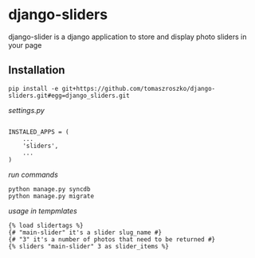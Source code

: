 django-sliders
==============

django-slider is a django application to store and display photo sliders in
your page


Installation
------------

``pip install -e git+https://github.com/tomaszroszko/django-sliders.git#egg=django_sliders.git``

*settings.py*

```

INSTALED_APPS = (
    ...
    'sliders',
    ...
)
```

*run commands*

```
python manage.py syncdb
python manage.py migrate
```

*usage in tempmlates*

```
{% load slidertags %}
{# "main-slider" it's a slider slug_name #}
{# "3" it's a number of photos that need to be returned #}
{% sliders "main-slider" 3 as slider_items %}

```

